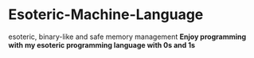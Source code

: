 # Esoteric-Machine-Language
esoteric, binary-like and safe memory management
**Enjoy programming with my esoteric programming language with 0s and 1s**
